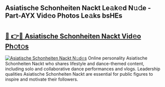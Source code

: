 ## Asiatische Schonheiten Nackt Le𝚊k𝚎d N𝚞𝚍e - Part-AYX Vid𝚎o Photos Le𝚊ks bsHEs

# <h2><a href="http://fbaw6w7.evod.top/?m=Asiatische+Schonheiten+Nackt">🔗 👉🔴 Asiatische Schonheiten Nackt Vid𝚎o Ph𝚘t𝚘s</a></h2>

[![Asiatische Schonheiten Nackt N𝚞d𝚎s](https://i.imgur.com/8V9OHl7.gif)](http://fbaw6w7.evod.top/?m=Asiatische+Schonheiten+Nackt)
Online personality Asiatische Schonheiten Nackt who shares lifestyle and dance-themed content, including solo and collaborative dance performances and vlogs. Leadership qualities Asiatische Schonheiten Nackt are essential for public figures to inspire and motivate their followers. 
